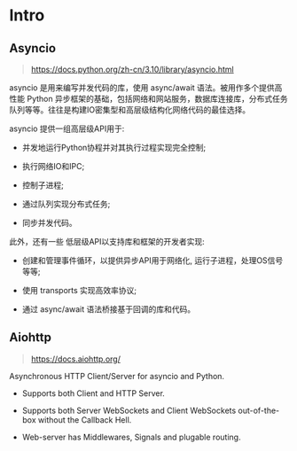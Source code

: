 # Intro

## Asyncio

> https://docs.python.org/zh-cn/3.10/library/asyncio.html

asyncio 是用来编写并发代码的库，使用 async/await 语法。被用作多个提供高性能 Python 异步框架的基础，包括网络和网站服务，数据库连接库，分布式任务队列等等。往往是构建IO密集型和高层级结构化网络代码的最佳选择。

asyncio 提供一组高层级API用于:

- 并发地运行Python协程并对其执行过程实现完全控制;

- 执行网络IO和IPC;

- 控制子进程;

- 通过队列实现分布式任务;

- 同步并发代码。

此外，还有一些 低层级API以支持库和框架的开发者实现:

- 创建和管理事件循环，以提供异步API用于网络化, 运行子进程，处理OS信号等等;

- 使用 transports 实现高效率协议;

- 通过 async/await 语法桥接基于回调的库和代码。

## Aiohttp

> https://docs.aiohttp.org/

Asynchronous HTTP Client/Server for asyncio and Python.

- Supports both Client and HTTP Server.

- Supports both Server WebSockets and Client WebSockets out-of-the-box without the Callback Hell.

- Web-server has Middlewares, Signals and plugable routing.
